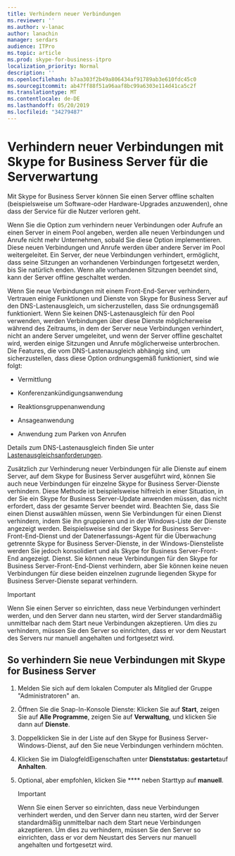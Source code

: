 ```yaml
---
title: Verhindern neuer Verbindungen
ms.reviewer: ''
ms.author: v-lanac
author: lanachin
manager: serdars
audience: ITPro
ms.topic: article
ms.prod: skype-for-business-itpro
localization_priority: Normal
description: ''
ms.openlocfilehash: b7aa303f2b49a806434af91789ab3e610fdc45c0
ms.sourcegitcommit: ab47ff88f51a96aaf8bc99a6303e114d41ca5c2f
ms.translationtype: MT
ms.contentlocale: de-DE
ms.lasthandoff: 05/20/2019
ms.locfileid: "34279487"
---
```

# <a name="preventing-new-connections-to-skype-for-business-server-for-server-maintenance"></a>Verhindern neuer Verbindungen mit Skype for Business Server für die Serverwartung


Mit Skype for Business Server können Sie einen Server offline schalten (beispielsweise um Software-oder Hardware-Upgrades anzuwenden), ohne dass der Service für die Nutzer verloren geht.

Wenn Sie die Option zum verhindern neuer Verbindungen oder Aufrufe an einen Server in einem Pool angeben, werden alle neuen Verbindungen und Anrufe nicht mehr Unternehmen, sobald Sie diese Option implementieren. Diese neuen Verbindungen und Anrufe werden über andere Server im Pool weitergeleitet. Ein Server, der neue Verbindungen verhindert, ermöglicht, dass seine Sitzungen an vorhandenen Verbindungen fortgesetzt werden, bis Sie natürlich enden. Wenn alle vorhandenen Sitzungen beendet sind, kann der Server offline geschaltet werden.

Wenn Sie neue Verbindungen mit einem Front-End-Server verhindern, Vertrauen einige Funktionen und Dienste von Skype for Business Server auf den DNS-Lastenausgleich, um sicherzustellen, dass Sie ordnungsgemäß funktioniert. Wenn Sie keinen DNS-Lastenausgleich für den Pool verwenden, werden Verbindungen über diese Dienste möglicherweise während des Zeitraums, in dem der Server neue Verbindungen verhindert, nicht an andere Server umgeleitet, und wenn der Server offline geschaltet wird, werden einige Sitzungen und Anrufe möglicherweise unterbrochen. Die Features, die vom DNS-Lastenausgleich abhängig sind, um sicherzustellen, dass diese Option ordnungsgemäß funktioniert, sind wie folgt:

  - Vermittlung

  - Konferenzankündigungsanwendung

  - Reaktionsgruppenanwendung

  - Ansageanwendung

  - Anwendung zum Parken von Anrufen

Details zum DNS-Lastenausgleich finden Sie unter [Lastenausgleichsanforderungen](../../plan-your-deployment/network-requirements/load-balancing.md).

Zusätzlich zur Verhinderung neuer Verbindungen für alle Dienste auf einem Server, auf dem Skype for Business Server ausgeführt wird, können Sie auch neue Verbindungen für einzelne Skype for Business Server-Dienste verhindern. Diese Methode ist beispielsweise hilfreich in einer Situation, in der Sie ein Skype for Business Server-Update anwenden müssen, das nicht erfordert, dass der gesamte Server beendet wird. Beachten Sie, dass Sie einen Dienst auswählen müssen, wenn Sie Verbindungen für einen Dienst verhindern, indem Sie ihn gruppieren und in der Windows-Liste der Dienste angezeigt werden. Beispielsweise sind der Skype for Business Server-Front-End-Dienst und der Datenerfassungs-Agent für die Überwachung getrennte Skype for Business Server-Dienste, in der Windows-Diensteliste werden Sie jedoch konsolidiert und als Skype for Business Server-Front-End angezeigt. Dienst. Sie können neue Verbindungen für den Skype for Business Server-Front-End-Dienst verhindern, aber Sie können keine neuen Verbindungen für diese beiden einzelnen zugrunde liegenden Skype for Business Server-Dienste separat verhindern.

> [!IMPORTANT]
> Wenn Sie einen Server so einrichten, dass neue Verbindungen verhindert werden, und den Server dann neu starten, wird der Server standardmäßig unmittelbar nach dem Start neue Verbindungen akzeptieren. Um dies zu verhindern, müssen Sie den Server so einrichten, dass er vor dem Neustart des Servers nur manuell angehalten und fortgesetzt wird.

## <a name="to-prevent-new-connections-to-skype-for-business-server"></a>So verhindern Sie neue Verbindungen mit Skype for Business Server

1.  Melden Sie sich auf dem lokalen Computer als Mitglied der Gruppe "Administratoren" an.

2.  Öffnen Sie die Snap-In-Konsole Dienste: Klicken Sie auf **Start**, zeigen Sie auf **Alle Programme**, zeigen Sie auf **Verwaltung**, und klicken Sie dann auf **Dienste**.

3.  Doppelklicken Sie in der Liste auf den Skype for Business Server-Windows-Dienst, auf den Sie neue Verbindungen verhindern möchten.

4.  Klicken Sie im DialogfeldEigenschaften unter **Dienststatus: gestartet**auf **Anhalten**.

5.  Optional, aber empfohlen, klicken Sie **** neben Starttyp auf **manuell**.
    
    > [!IMPORTANT]
    > Wenn Sie einen Server so einrichten, dass neue Verbindungen verhindert werden, und den Server dann neu starten, wird der Server standardmäßig unmittelbar nach dem Start neue Verbindungen akzeptieren. Um dies zu verhindern, müssen Sie den Server so einrichten, dass er vor dem Neustart des Servers nur manuell angehalten und fortgesetzt wird.
